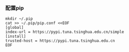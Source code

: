 ### 配置pip

    mkdir ~/.pip
    cat >> ~/.pip/pip.conf <<EOF
    [global] 
    index-url = https://pypi.tuna.tsinghua.edu.cn/simple
    [install]
    trusted-host = https://pypi.tuna.tsinghua.edu.cn
    EOF